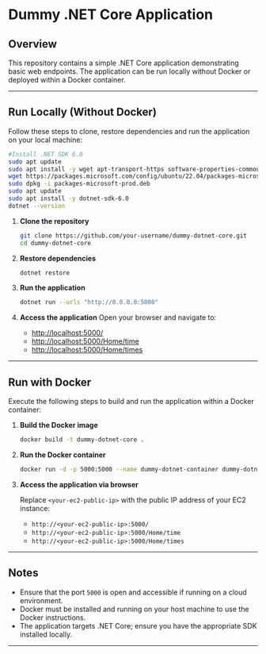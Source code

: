 # Dummy .NET Core Application

## Overview
This repository contains a simple .NET Core application demonstrating basic web endpoints. The application can be run locally without Docker or deployed within a Docker container.

---

## Run Locally (Without Docker)

Follow these steps to clone, restore dependencies and run the application on your local machine:

 ```bash
#Install .NET SDK 6.0
sudo apt update
sudo apt install -y wget apt-transport-https software-properties-common
wget https://packages.microsoft.com/config/ubuntu/22.04/packages-microsoft-prod.deb -O packages-microsoft-prod.deb
sudo dpkg -i packages-microsoft-prod.deb
sudo apt update
sudo apt install -y dotnet-sdk-6.0
dotnet --version
```

1. **Clone the repository**
    ```bash
    git clone https://github.com/your-username/dummy-dotnet-core.git
    cd dummy-dotnet-core
    ```

2. **Restore dependencies**
    ```bash
    dotnet restore
    ```

3. **Run the application**
    ```bash
    dotnet run --urls "http://0.0.0.0:5000"
    ```

4. **Access the application**
    Open your browser and navigate to:
    - [http://localhost:5000/](http://localhost:5000/)
    - [http://localhost:5000/Home/time](http://localhost:5000/Home/time)
    - [http://localhost:5000/Home/times](http://localhost:5000/Home/times)

---

## Run with Docker

Execute the following steps to build and run the application within a Docker container:

1. **Build the Docker image**
    ```bash
    docker build -t dummy-dotnet-core .
    ```

2. **Run the Docker container**
    ```bash
    docker run -d -p 5000:5000 --name dummy-dotnet-container dummy-dotnet-core
    ```

3. **Access the application via browser**

    Replace `<your-ec2-public-ip>` with the public IP address of your EC2 instance:

    - `http://<your-ec2-public-ip>:5000/`
    - `http://<your-ec2-public-ip>:5000/Home/time`
    - `http://<your-ec2-public-ip>:5000/Home/times`

---

## Notes
- Ensure that the port `5000` is open and accessible if running on a cloud environment.
- Docker must be installed and running on your host machine to use the Docker instructions.
- The application targets .NET Core; ensure you have the appropriate SDK installed locally.

---
